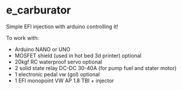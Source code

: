 # e_carburator
Simple EFI injection with arduino controlling it!

To work with:

* Arduino NANO or UNO
* MOSFET shield (used in hot bed 3d printer) optional
* 20kgf RC waterproof servo optional
* 2 solid state relay DC-DC 30-40A (for pump fuel and stater motor)
* 1 electronic pedal vw (gol) optional
* 1 EFI monopoint VW AP 1.8 TBI + injector

